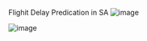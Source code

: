 Flighit Delay Predication in SA
![image](https://github.com/amshaalsahli/Flight-Delay-Prediction-in-SA-/assets/78321033/6a8b7909-9630-4ea6-a2c4-eaae8f586d74)


![image](https://github.com/amshaalsahli/Flight-Delay-Prediction-in-SA-/assets/78321033/5c195564-2e2a-4a9b-8da5-c71c6e010341)
